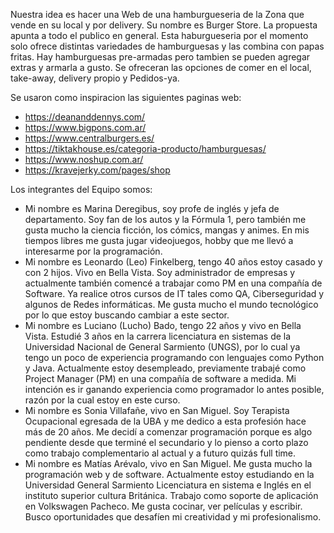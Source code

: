 Nuestra idea es hacer una Web de una hamburgueseria de la Zona que vende en su local y por delivery. Su nombre es Burger Store. La propuesta apunta a todo el publico en general. Esta haburgueseria por el momento solo ofrece distintas variedades de hamburguesas y las combina con papas fritas. Hay hamburguesas pre-armadas pero tambien se pueden agregar extras y armarla a gusto. Se ofreceran las opciones de comer en el local, take-away, delivery propio y Pedidos-ya.

Se usaron como inspiracion las siguientes paginas web:
- https://deananddennys.com/
- https://www.bigpons.com.ar/
- https://www.centralburgers.es/
- https://tiktakhouse.es/categoria-producto/hamburguesas/
- https://www.noshup.com.ar/
- https://kravejerky.com/pages/shop

Los integrantes del Equipo somos: 
- Mi nombre es Marina Deregibus, soy profe de inglés y jefa de departamento. Soy fan de los autos y la Fórmula 1, pero también me gusta mucho la ciencia ficción, los cómics, mangas y animes. En mis tiempos libres me gusta jugar videojuegos, hobby que me llevó a interesarme por la programación.
- Mi nombre es Leonardo (Leo) Finkelberg, tengo 40 años estoy casado y con 2 hijos. Vivo en Bella Vista. Soy administrador de empresas y actualmente también comencé a trabajar como PM en una compañía de Software. Ya realice otros cursos de IT tales como QA, Ciberseguridad y algunos de Redes informáticas. Me gusta mucho el mundo tecnológico por lo que estoy buscando cambiar a este sector.
- Mi nombre es Luciano (Lucho) Bado, tengo 22 años y vivo en Bella Vista. Estudié 3 años en la carrera licenciatura en sistemas de la Universidad Nacional de General Sarmiento (UNGS), por lo cual ya tengo un poco de experiencia programando con lenguajes como Python y Java. Actualmente estoy desempleado, previamente trabajé como Project Manager (PM) en una compañía de software a medida. Mi intención es ir ganando experiencia como programador lo antes posible, razón por la cual estoy en este curso.
- Mi nombre es Sonia Villafañe, vivo en San Miguel. Soy Terapista Ocupacional egresada de la UBA y me dedico a esta profesión hace más de 20 años. Me decidí a comenzar programación porque es algo pendiente desde que terminé el secundario y lo pienso a corto plazo como trabajo complementario al actual y a futuro quizás full time.
- Mi nombre es  Matías Arévalo, vivo en San Miguel. Me gusta mucho la programación web y de software. Actualmente estoy estudiando en la Universidad General Sarmiento Licenciatura en sistema e Inglés en el instituto superior cultura Británica. Trabajo como soporte de aplicación en Volkswagen Pacheco. Me gusta cocinar, ver películas y escribir. Busco oportunidades que desafíen mi creatividad y mi profesionalismo.
